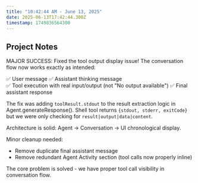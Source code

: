 ```yaml
---
title: "10:42:44 AM - June 13, 2025"
date: 2025-06-13T17:42:44.300Z
timestamp: 1749836564300
---
```


## Project Notes

MAJOR SUCCESS: Fixed the tool output display issue! The conversation flow now works exactly as intended:

✅ User message
✅ Assistant thinking message  
✅ Tool execution with real input/output (not "No output available")
✅ Final assistant response

The fix was adding `toolResult.stdout` to the result extraction logic in Agent.generateResponse(). Shell tool returns `{stdout, stderr, exitCode}` but we were only checking for `result|output|data|content`.

Architecture is solid: Agent → Conversation → UI chronological display.

Minor cleanup needed:
- Remove duplicate final assistant message
- Remove redundant Agent Activity section (tool calls now properly inline)

The core problem is solved - we have proper tool call visibility in conversation flow.
